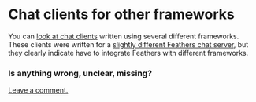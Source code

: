 # Chat clients for other frameworks

You can [look at chat clients](https://docs.feathersjs.com/getting-started/frontend.html)
written using several different frameworks.
These clients were written for a
[slightly different Feathers chat server](https://docs.feathersjs.com/getting-started/readme.html),
but they clearly indicate have to integrate Feathers with different frameworks.

### Is anything wrong, unclear, missing?
[Leave a comment.](https://github.com/feathersjs/feathers-guide/issues/new?title=Comment:Chat-Client-Other-clients&body=Comment:Chat-Client-Other-clients)
